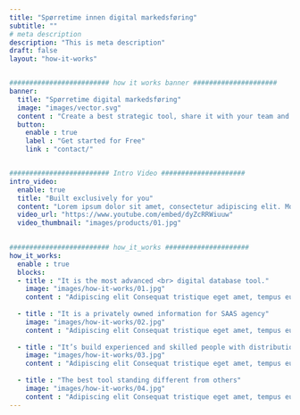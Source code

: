 ```yaml
---
title: "Spørretime innen digital markedsføring"
subtitle: ""
# meta description
description: "This is meta description"
draft: false
layout: "how-it-works"


######################### how it works banner #####################
banner:
  title: "Spørretime digital markedsføring"
  image: "images/vector.svg"
  content : "Create a best strategic tool, share it with your team and ensure it’s on track with intuitive dashboards. Simple enough with the sophistication and flexibility to meet the needs"
  button:
    enable : true
    label : "Get started for Free"
    link : "contact/"


######################### Intro Video #####################
intro_video:
  enable: true
  title: "Built exclusively for you"
  content: "Lorem ipsum dolor sit amet, consectetur adipiscing elit. Morbi egestas Werat viverra id et aliquet. vulputate egestas sollicitudin."
  video_url: "https://www.youtube.com/embed/dyZcRRWiuuw"
  video_thumbnail: "images/products/01.jpg"

      
######################### how_it_works #####################
how_it_works:
  enable : true
  blocks:
  - title : "It is the most advanced <br> digital database tool."
    image: "images/how-it-works/01.jpg"
    content : "Adipiscing elit Consequat tristique eget amet, tempus eu at consecttur. Leo facilisi nunc viverra tellus. Ac laoreet sit vel consquat. consectetur adipiscing elit tempus eu at consecttur."
      
  - title : "It is a privately owned information for SAAS agency"
    image: "images/how-it-works/02.jpg"
    content : "Adipiscing elit Consequat tristique eget amet, tempus eu at consecttur. Leo facilisi nunc viverra tellus. Ac laoreet sit vel consquat. consectetur adipiscing elit tempus eu at consecttur."
      
  - title : "It’s build experienced and skilled people with distributions"
    image: "images/how-it-works/03.jpg"
    content : "Adipiscing elit Consequat tristique eget amet, tempus eu at consecttur. Leo facilisi nunc viverra tellus. Ac laoreet sit vel consquat. consectetur adipiscing elit tempus eu at consecttur."
      
  - title : "The best tool standing different from others"
    image: "images/how-it-works/04.jpg"
    content : "Adipiscing elit Consequat tristique eget amet, tempus eu at consecttur. Leo facilisi nunc viverra tellus. Ac laoreet sit vel consquat. consectetur adipiscing elit tempus eu at consecttur."
---
```

